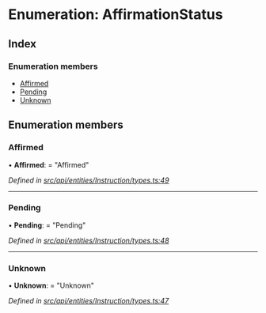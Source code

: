 # Enumeration: AffirmationStatus

## Index

### Enumeration members

* [Affirmed](affirmationstatus.md#affirmed)
* [Pending](affirmationstatus.md#pending)
* [Unknown](affirmationstatus.md#unknown)

## Enumeration members

###  Affirmed

• **Affirmed**: = "Affirmed"

*Defined in [src/api/entities/Instruction/types.ts:49](https://github.com/PolymeshAssociation/polymesh-sdk/blob/46845947/src/api/entities/Instruction/types.ts#L49)*

___

###  Pending

• **Pending**: = "Pending"

*Defined in [src/api/entities/Instruction/types.ts:48](https://github.com/PolymeshAssociation/polymesh-sdk/blob/46845947/src/api/entities/Instruction/types.ts#L48)*

___

###  Unknown

• **Unknown**: = "Unknown"

*Defined in [src/api/entities/Instruction/types.ts:47](https://github.com/PolymeshAssociation/polymesh-sdk/blob/46845947/src/api/entities/Instruction/types.ts#L47)*
